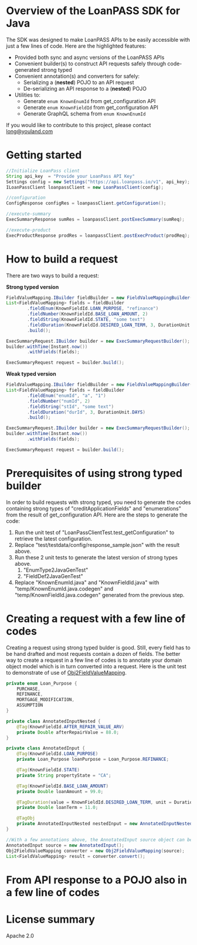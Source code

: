 
# Overview of the LoanPASS SDK for Java #
The SDK was designed to make LoanPASS APIs to be easily accessible with just a few lines of code.
Here are the highlighted features:
- Provided both sync and async versions of the LoanPASS APIs
- Convenient builder(s) to construct API requests safely through code-generated strong typed
- Convenient annotation(s) and converters for safely:
    - Serializing a (**nested**) POJO to an API request
    - De-serializing an API response to a (**nested**) POJO
- Utilities to:
    - Generate ```enum KnownEnumId``` from get_configuration API
    - Generate ```enum KnownFieldId``` from get_configuration API
    - Generate GraphQL schema from ```enum KnownEnumId```

If you would like to contribute to this project, please contact [long@youland.com](mailto:long@youland.com)

# Getting started #

```java
//Initialize LoanPass client
String api_key  = "Provide your LoanPass API Key"
Settings config = new Settings("https://api.loanpass.io/v1", api_key);
ILoanPassClient loanpassClient = new LoanPassClient(config);

//configuration
ConfigResponse configRes = loanpassClient.getConfiguration();

//execute-summary
ExecSummaryResponse sumRes = loanpassClient.postExecSummary(sumReq);

//execute-product
ExecProductResponse prodRes = loanpassClient.postExecProduct(prodReq);
```

# How to build a request #

There are two ways to build a request:

**Strong typed version**
```java
FieldValueMapping.IBuilder fieldBuilder = new FieldValueMappingBuilder();
List<FieldValueMapping> fields = fieldBuilder
        .fieldEnum(KnownFieldId.LOAN_PURPOSE, "refinance")
        .fieldNumber(KnownFieldId.BASE_LOAN_AMOUNT, 2)
        .fieldString(KnownFieldId.STATE, "some text")
        .fieldDuration(KnownFieldId.DESIRED_LOAN_TERM, 3, DurationUnit.DAYS)
        .build();

ExecSummaryRequest.IBuilder builder = new ExecSummaryRequestBuilder();
builder.withTime(Instant.now())
        .withFields(fields);

ExecSummaryRequest request = builder.build();
```

**Weak typed version**
```java
FieldValueMapping.IBuilder fieldBuilder = new FieldValueMappingBuilder();
List<FieldValueMapping> fields = fieldBuilder
        .fieldEnum("enumId", "a", "1")
        .fieldNumber("numId", 2)
        .fieldString("stId", "some text")
        .fieldDuration("durId", 3, DurationUnit.DAYS)
        .build();

ExecSummaryRequest.IBuilder builder = new ExecSummaryRequestBuilder();
builder.withTime(Instant.now())
        .withFields(fields);

ExecSummaryRequest request = builder.build();
```

# Prerequisites of using strong typed builder #
In order to build requests with strong typed, you need to generate the codes 
containing strong types of "creditApplicationFields" and "enumerations" from the 
result of get_configuration API. Here are the steps to generate the code:

1. Run the unit test of "LoanPassClientTest.test_getConfiguration" to retrieve the latest configuration.
2. Replace "test/testdata/config/response_sample.json" with the result above.
3. Run these 2 unit tests to generate the latest version of strong types above. 
   1. "EnumType2JavaGenTest"
   2. "FieldDef2JavaGenTest"
4. Replace "KnownEnumId.java" and "KnownFieldId.java" with "temp/KnownEnumId.java.codegen"
and "temp/KnownFieldId.java.codegen" generated from the previous step.

# Creating a request with a few line of codes #
Creating a request using strong typed bulder is good. Still, every field has to be hand drafted and most requests contain a dozen of fields. The better way to create a request in a few line of codes is to annotate your domain object model which is in turn converted into a request. Here is the unit test to demonstrate of use of [Obj2FieldValueMapping](https://github.com/youlandinc/loanpass-sdk-java/blob/main/src/test/java/com/youland/vendor/loanpass/converter/Obj2FieldValueMappingTest.java).

```java
private enum Loan_Purpose {
    PURCHASE,
    REFINANCE,
    MORTGAGE_MODIFICATION,
    ASSUMPTION
}

private class AnnotatedInputNested {
    @Tag(KnownFieldId.AFTER_REPAIR_VALUE_ARV)
    private Double afterRepairValue = 88.0;
}

private class AnnotatedInput {
    @Tag(KnownFieldId.LOAN_PURPOSE)
    private Loan_Purpose loanPurpose = Loan_Purpose.REFINANCE;

    @Tag(KnownFieldId.STATE)
    private String propertyState = "CA";

    @Tag(KnownFieldId.BASE_LOAN_AMOUNT)
    private Double loanAmount = 99.0;

    @TagDuration(value = KnownFieldId.DESIRED_LOAN_TERM, unit = DurationUnit.MONTHS)
    private Double loanTerm = 11.0;

    @TagObj
    private AnnotatedInputNested nestedInput = new AnnotatedInputNested();
}

//With a few annotations above, the AnnotatedInput source object can be converted to fields of a request 
AnnotatedInput source = new AnnotatedInput();
Obj2FieldValueMapping converter = new Obj2FieldValueMapping(source);
List<FieldValueMapping> result = converter.convert();
```

# From API response to a POJO also in a few line of codes #

# License summary #
Apache 2.0
